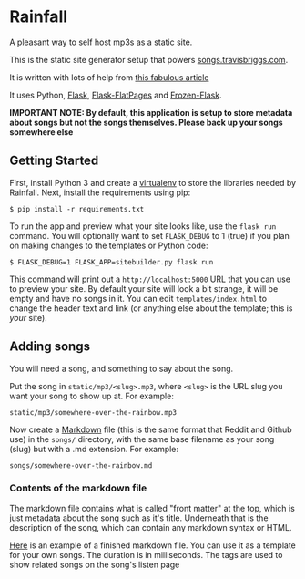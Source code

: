 # Rainfall
A pleasant way to self host mp3s as a static site.

This is the static site generator setup that powers [songs.travisbriggs.com](https://songs.travisbriggs.com).

It is written with lots of help from
[this fabulous article](https://nicolas.perriault.net/code/2012/dead-easy-yet-powerful-static-website-generator-with-flask/)

It uses Python, [Flask](http://flask.pocoo.org/), [Flask-FlatPages](https://pythonhosted.org/Flask-FlatPages/) and
[Frozen-Flask](https://pythonhosted.org/Frozen-Flask/).

**IMPORTANT NOTE: By default, this application is setup to store metadata about songs but not the songs themselves. Please back up your songs somewhere else**

## Getting Started
First, install Python 3 and create a [virtualenv](https://virtualenv.pypa.io/en/latest/) to store the libraries needed by Rainfall. Next, install the requirements using pip:

`$ pip install -r requirements.txt`

To run the app and preview what your site looks like, use the `flask run` command. You will optionally want to set `FLASK_DEBUG` to 1 (true) if you plan on making changes to the templates or Python code:

`$ FLASK_DEBUG=1 FLASK_APP=sitebuilder.py flask run`

This command will print out a `http://localhost:5000` URL that you can use to preview your site. By default your site will look a bit strange, it will be empty and have no songs in it. You can edit `templates/index.html` to change the header text and link (or anything else about the template; this is *your* site).

## Adding songs

You will need a song, and something to say about the song.

Put the song in `static/mp3/<slug>.mp3`, where `<slug>` is the URL slug you want your song to show up at. For example:
  
`static/mp3/somewhere-over-the-rainbow.mp3`

Now create a [Markdown](https://en.wikipedia.org/wiki/Markdown) file (this is the same format that Reddit and Github use) in the `songs/` directory, with the same base filename as your song (slug) but with a .md extension. For example:

`songs/somewhere-over-the-rainbow.md`

### Contents of the markdown file

The markdown file contains what is called "front matter" at the top, which is just metadata about the song such as it's title. Underneath that is the description of the song, which can contain any markdown syntax or HTML.

[Here](https://raw.githubusercontent.com/audiodude/songs.travisbriggs.com/master/songs/bit-bop-three-1.md) is an example of a finished markdown file. You can use it as a template for your own songs. The duration is in milliseconds. The tags are used to show related songs on the song's listen page
